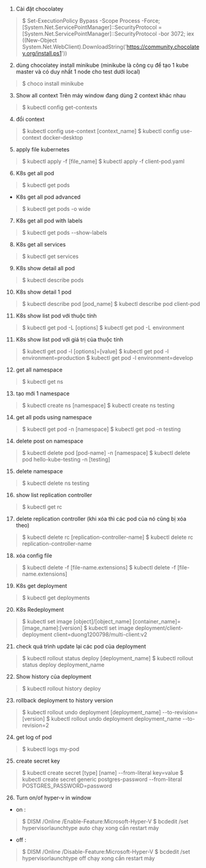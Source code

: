1. Cài đặt chocolatey
> $ Set-ExecutionPolicy Bypass -Scope Process -Force; [System.Net.ServicePointManager]::SecurityProtocol = [System.Net.ServicePointManager]::SecurityProtocol -bor 3072; iex ((New-Object System.Net.WebClient).DownloadString('https://community.chocolatey.org/install.ps1'))

2. dùng chocolatey install minikube
(minikube là công cụ để tạo 1 kube master và có duy nhất 1 node cho test dưới local)
> $ choco install minikube

3. Show all context
Trên máy window đang dùng 2 context khác nhau
> $ kubectl config get-contexts

4. đổi context
> $ kubectl config use-context [context_name]
> $ kubectl config use-context docker-desktop

5. apply file kubernetes
> $ kubectl apply -f [file_name]
> $ kubectl apply -f client-pod.yaml

6. K8s get all pod
> $ kubectl get pods
- K8s get all pod advanced
> $ kubectl get pods -o wide

7. K8s get all pod with labels
> $ kubectl get pods --show-labels

8. K8s get all services
> $ kubectl get services

9. K8s show detail all pod
> $ kubectl describe pods

10. K8s show detail 1 pod
> $ kubectl describe pod [pod_name]
> $ kubectl describe pod client-pod

11. K8s show list pod với thuộc tính
> $ kubectl get pod -L [options]
> $ kubectl get pod -L environment

11. K8s show list pod với giá trị của thuộc tính
> $ kubectl get pod -l [options]=[value]
> $ kubectl get pod -l environment=production
> $ kubectl get pod -l environment=develop

12. get all namespace
> $ kubectl get ns

13. tạo mới 1 namespace
> $ kubectl create ns [namespace]
> $ kubectl create ns testing

14. get all pods using namespace
> $ kubectl get pod -n [namespace]
> $ kubectl get pod -n testing

14. delete post on namespace
> $ kubectl delete pod [pod-name] -n [namespace]
> $ kubectl delete pod hello-kube-testing -n [testing]

15. delete namespace
> $ kubectl delete ns testing

16. show list replication controller
> $ kubectl get rc

17. delete replication controller (khi xóa thì các pod của nó cũng bị xóa theo)
> $ kubectl delete rc [replication-controller-name]
> $ kubectl delete rc replication-controller-name

18. xóa config file
> $ kubectl delete -f [file-name.extensions]
> $ kubectl delete -f [file-name.extensions]

19. K8s get deployment
> $ kubectl get deployments

20. K8s Redeployment
> $ kubectl set image [object]/[object_name] [container_name]=[image_name]:[version]
> $ kubectl set image deployment/client-deployment client=duong1200798/multi-client:v2

21. check quá trình update lại các pod của deployment
> $ kubectl rollout status deploy [deployment_name]
> $ kubectl rollout status deploy deployment_name

22. Show history của deployment
> $ kubectl rollout history deploy

23. rollback deployment to history version
> $ kubectl rollout undo deployment [deployment_name] --to-revision=[version]
> $ kubectl rollout undo deployment deployment_name --to-revision=2

24. get log of pod
> $ kubectl logs my-pod

25. create secret key
> $ kubectl create secret [type] [name] --from-literal key=value
> $ kubectl create secret generic postgres-password --from-literal POSTGRES_PASSWORD=password


26. Turn on/of hyper-v in window
- on :
> $ DISM /Online /Enable-Feature:Microsoft-Hyper-V
> $ bcdedit /set hypervisorlaunchtype auto
chạy xong cần restart máy

- off :
> $ DISM /Online /Disable-Feature:Microsoft-Hyper-V
> $ bcdedit /set hypervisorlaunchtype off
chạy xong cần restart máy